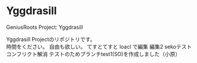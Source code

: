 # Yggdrasill
GeniusRoots Project: Yggdrasill

Yggdrasill Projectのリポジトリです。  
時間をください。
自由も欲しい。
てすとてすと
loacl で編集
編集2
sekoテスト
コンフリクト解消
テストのためブランチtest1(SO)を作成しました（小原）
